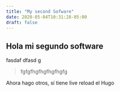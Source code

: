 ```yaml
---
title: "My second Sofware"
date: 2020-05-04T10:31:28-05:00
draft: false
---
```


## Hola mi segundo software

fasdaf
dfasd
g
> fgfgfhgfhgfhgfhgfg

Ahora hago otros, sí tiene live reload el Hugo